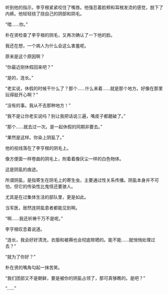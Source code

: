 听到他的指示，李亨根紧紧咬住了嘴唇。他强忍着脸颊和耳根发烫的感觉，脱下了内裤。他轻轻挠了挠自己的阴部和阴毛。

“喂……你。”

朴在贤检查了李亨根的阴毛，又再次确认了一下他的脸。

我还在想，一个病人为什么会这么害羞呢。

原来是这个原因啊？

“你最近刚休假回来吧？”

“是的，连长。”

“老实说，休假的时候干什么了？那个……什么来着……就是那个地方。好像在那里玩得挺开心啊？”

“没有的事。我从不去那种地方！”

“我不是让你老实说吗？别让我把话说三遍，嘴皮子都磨破了。”

“那个……就去过一次。是一起休假的同期非要去。”

“果然是这样。你染上阴虱了。”

他的视线落在了李亨根的阴毛上。

像方便面一样卷曲的阴毛上，附着着像灰尘一样的白色物体。

这是阴虱的痕迹。

所谓阴虱，是指寄生在阴毛上的寄生虫，主要通过性关系传播。阴虱本身并不可怕，但它的传染性比鬼怪还要骇人。

尤其是在过集体生活的部队里，更是如此。

当军医，居然连阴虱患者都能见到啊。

“啊……我还祈祷千万不是呢。”

李亨根叹息着说道。

“连长，我会好好清洗，衣服和被褥也会彻底晾晒的。能不能……就悄悄处理过去？”

“就为了你好？”

朴在贤的嘴角勾起一抹苦笑。

“我们团部又不是朝鲜，要是被你的阴虱占领了，那可真够瞧的。是吧？”

“……”